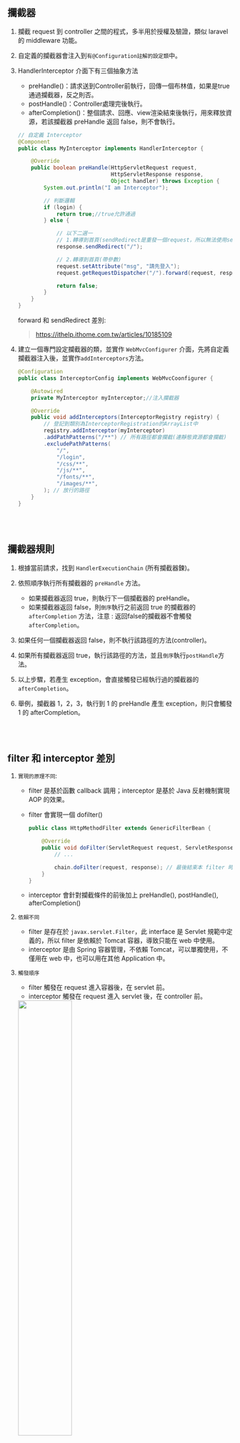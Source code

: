## 攔截器
1. 攔截 request 到 controller 之間的程式，多半用於授權及驗證，類似 laravel 的 middleware 功能。

2. 自定義的攔截器會注入到`有@Configuration註解的設定類`中。


3. HandlerInterceptor 介面下有三個抽象方法

    * preHandle()：請求送到Controller前執行，回傳一個布林值，如果是true通過攔截器，反之則否。
    * postHandle()：Controller處理完後執行。
    * afterCompletion()：整個請求、回應、view渲染結束後執行，用來釋放資源，若該攔截器 preHandle 返回 false，則不會執行。

    ```java
    // 自定義 Interceptor
    @Component
    public class MyInterceptor implements HandlerInterceptor {

        @Override
        public boolean preHandle(HttpServletRequest request, 
                                 HttpServletResponse response, 
                                 Object handler) throws Exception {
            System.out.println("I am Interceptor");

            // 判斷邏輯
            if (login) {
                return true;//true允許通過
            } else {

                // 以下二選一
                // 1.轉導到首頁(sendRedirect是重發一個request，所以無法使用setAttribute帶參數)
                response.sendRedirect("/");

                // 2.轉導到首頁(帶參數)
                request.setAttribute("msg", "請先登入");
                request.getRequestDispatcher("/").forward(request, response);

                return false;
            }
        }
    }
    ```

    forward 和 sendRedirect 差別: 
    > https://ithelp.ithome.com.tw/articles/10185109


4. 建立一個專門設定攔截器的類，並實作 `WebMvcConfigurer` 介面，先將自定義攔截器注入後，並實作`addInterceptors`方法。

    ```java
    @Configuration
    public class InterceptorConfig implements WebMvcCoonfigurer {

        @Autowired
        private MyInterceptor myInterceptor;//注入攔截器

        @Override
        public void addInterceptors(InterceptorRegistry registry) {
            // 登記到類別為InterceptorRegistration的ArrayList中
            registry.addInterceptor(myInterceptor)
            .addPathPatterns("/**") // 所有路徑都會攔截(連靜態資源都會攔截)
            .excludePathPatterns(
                "/", 
                "/login", 
                "/css/**", 
                "/js/**",
                "/fonts/**",
                "/images/**",
            ); // 放行的路徑
        }
    }
    ```

<br/>

<br/>

## 攔截器規則
1. 根據當前請求，找到 `HandlerExecutionChain` (所有攔截器鍊)。
2. 依照順序執行所有攔截器的 `preHandle` 方法。

    * 如果攔截器返回 true，則執行下一個攔截器的 preHandle。
    * 如果攔截器返回 false，則`倒序`執行之前返回 true 的攔截器的 `afterCompletion` 方法，注意 : 返回false的攔截器不會觸發 `afterCompletion`。

3. 如果任何一個攔截器返回 false，則不執行該路徑的方法(controller)。

4. 如果所有攔截器返回 true，執行該路徑的方法，並且`倒序`執行`postHandle`方法。

5. 以上步驟，若產生 exception，會直接觸發已經執行過的攔截器的 `afterCompletion`。

6. 舉例，攔截器 1，2，3，執行到 1 的 preHandle 產生 exception，則只會觸發 1 的 afterCompletion。

<br/>

<br/>

## filter 和 interceptor 差別

1. `實現的原理不同`:  

    * filter 是基於函數 callback 調用；interceptor 是基於 Java 反射機制實現 AOP 的效果。

    * filter 會實現一個 dofilter()

        ```java
        public class HttpMethodFilter extends GenericFilterBean {

            @Override
            public void doFilter(ServletRequest request, ServletResponse response, FilterChain chain) throws IOException, ServletException {
                // ...

                chain.doFilter(request, response); // 最後結束本 filter 時，會call filterChain 的下一個 dofilter()，達到callback的效果。
            }
        }
        ```

    * interceptor 會針對攔截條件的前後加上 preHandle(), postHandle(), afterCompletion()

2. `依賴不同`

    * filter 是存在於 `javax.servlet.Filter`，此 interface 是 Servlet 規範中定義的，所以 filter 是依賴於 Tomcat 容器，導致只能在 web 中使用。
    * interceptor 是由 Spring 容器管理，不依賴 Tomcat，可以單獨使用，不僅用在 web 中，也可以用在其他 Application 中。

3. `觸發順序`

    * filter 觸發在 request 進入容器後，在 servlet 前。
    * interceptor 觸發在 request 進入 servlet 後，在 controller 前。

    <img src="https://img-blog.csdnimg.cn/20200602173814901.png?#pic_center" width="50%">


4. `觸發時機`

    * filter 幾乎可以對所有 request 起作用。
    * interceptor 只能對 controller 或 static 下的資源起作用。

5. `執行鍊順序`

    * filter 使用 @Order 來控制 filterChain 的執行順序，越小的越優先。

        ```java
        // filter
        @Order(1)
        @Component
        public class httpMethodFilter extend Filter {

        }
        ```

    * interceptor 預設的執行順序是 registry 的順序，也可以通過 `order()` 設置，越小的越優先。

        ```java
        // interceptor
        @Configuration
        public class InterceptorConfig implements WebMvcCoonfigurer {

            @Override
            public void addInterceptors(InterceptorRegistry registry) {
                registry.addInterceptor(interceptor1).addPathPatterns("/**").order(2);
                registry.addInterceptor(interceptor2).addPathPatterns("/**").order(1);
                registry.addInterceptor(interceptor3).addPathPatterns("/**").order(3);
            }
        }
        ```

<br/>

<br/>


## 參考
> https://segmentfault.com/a/1190000022833940